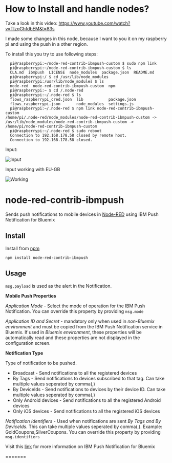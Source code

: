 How to Install and handle nodes?
=================================
Take a look in this video: https://www.youtube.com/watch?v=TlzqGhfdbEM&t=83s

I made some changes in this node, because I want to you it on my raspberry pi and using the push in a other region.

To install this you try to use following steps:
```
  pi@raspberrypi:~/node-red-contrib-ibmpush-custom $ sudo npm link
  pi@raspberrypi:~/node-red-contrib-ibmpush-custom $ ls
  CLA.md  ibmpush  LICENSE  node_modules  package.json  README.md
  pi@raspberrypi:/ $ cd /usr/lib/node_modules
  pi@raspberrypi:/usr/lib/node_modules $ ls
  node-red  node-red-contrib-ibmpush-custom  npm
  pi@raspberrypi:~ $ cd /.node-red
  pi@raspberrypi:~/.node-red $ ls
  flows_raspberrypi_cred.json  lib           package.json
  flows_raspberrypi.json       node_modules  settings.js
  pi@raspberrypi:~/.node-red $ npm link node-red-contrib-ibmpush-custom
/home/pi/.node-red/node_modules/node-red-contrib-ibmpush-custom -> /usr/lib/node_modules/node-red-contrib-ibmpush-custom -> /home/pi/node-red-contrib-ibmpush-custom
  pi@raspberrypi:~/.node-red $ sudo reboot
  Connection to 192.168.178.58 closed by remote host.
  Connection to 192.168.178.58 closed.
```
Input:

![Input](https://github.com/thomassuedbroecker/node-red-contrib-ibmpush/blob/images/nodered-input-config.png)

Input working with EU-GB

![Working](https://github.com/thomassuedbroecker/node-red-contrib-ibmpush/blob/images/nodered-working.png)

node-red-contrib-ibmpush
========================
Sends push notifications to mobile devices in [Node-RED](http://nodered.org) using IBM Push Notification for Bluemix

Install
-------
Install from [npm](http://npmjs.org)
```
npm install node-red-contrib-ibmpush
```

Usage
-----

`msg.payload` is used as the alert in the Notification.

**Mobile Push Properties**

*Application Mode* - Select the mode of operation for the IBM Push Notification. You can override this property by providing ```msg.mode```

*Application ID and Secret* - mandatory only when used in *non-Bluemix environment* and must be copied from the IBM Push Notification service in Bluemix. If used in *Bluemix environment*, these properties will be automatically read and these properties are not displayed in the configuration screen.

**Notification Type**

Type of notification to be pushed.

- Broadcast - Send notifications to all the registered devices
- By Tags - Send notifications to devices subscribed to that tag. Can take multiple values seperated by comma(,)
- By DeviceIds - Send notifications to devices by their device ID. Can take multiple values seperated by comma(,)
- Only Android devices - Send notifications to all the registered Android devices
- Only iOS devices - Send notifications to all the registered iOS devices

*Notification Identifiers* - Used when notifications are sent *By Tags and By DeviceIds*. This can take multiple values seperated by comma(,). Example: GoldCoupons,SilverCoupons. You can override this property by providing ```msg.identifiers```

Visit this [link](https://console.ng.bluemix.net/docs/services/mobilepush/c_overview_push.html) for more information on IBM Push Notification for Bluemix

=======
